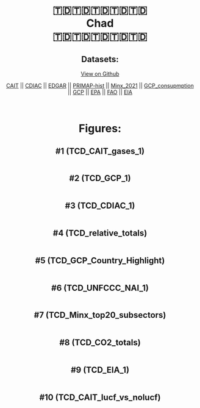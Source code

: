 
<center>
<h1 align="center">
🇹🇩🇹🇩🇹🇩🇹🇩🇹🇩
<br>
Chad
<br>
🇹🇩🇹🇩🇹🇩🇹🇩🇹🇩
</h1>
<h2>Datasets:</h2>
<p><a href="https://github.com/dquintani/GreenhouseData/tree/master/country_data/TCD_Chad/data">View on Github</a>
<br></p><p><a href="data/TCD_CAIT.csv">CAIT</a> || <a href="data/TCD_CDIAC.csv">CDIAC</a> || <a href="data/TCD_EDGAR.csv">EDGAR</a> || <a href="data/TCD_PRIMAP-hist.csv">PRIMAP-hist</a> || <a href="data/TCD_Minx_2021.csv">Minx_2021</a> || <a href="data/TCD_GCP_consupmption.csv">GCP_consupmption</a> || <a href="data/TCD_GCP.csv">GCP</a> || <a href="data/TCD_EPA.csv">EPA</a> || <a href="data/TCD_FAO.csv">FAO</a> || <a href="data/TCD_EIA.csv">EIA</a></p><p><br></p>
<h1>Figures:</h1><h2>#1 (TCD_CAIT_gases_1)</h2>
<p><img alt="" src="figures/TCD_CAIT_gases_1.png" /></p><h2>#2 (TCD_GCP_1)</h2>
<p><img alt="" src="figures/TCD_GCP_1.png" /></p><h2>#3 (TCD_CDIAC_1)</h2>
<p><img alt="" src="figures/TCD_CDIAC_1.png" /></p><h2>#4 (TCD_relative_totals)</h2>
<p><img alt="" src="figures/TCD_relative_totals.png" /></p><h2>#5 (TCD_GCP_Country_Highlight)</h2>
<p><img alt="" src="figures/TCD_GCP_Country_Highlight.png" /></p><h2>#6 (TCD_UNFCCC_NAI_1)</h2>
<p><img alt="" src="figures/TCD_UNFCCC_NAI_1.png" /></p><h2>#7 (TCD_Minx_top20_subsectors)</h2>
<p><img alt="" src="figures/TCD_Minx_top20_subsectors.png" /></p><h2>#8 (TCD_CO2_totals)</h2>
<p><img alt="" src="figures/TCD_CO2_totals.png" /></p><h2>#9 (TCD_EIA_1)</h2>
<p><img alt="" src="figures/TCD_EIA_1.png" /></p><h2>#10 (TCD_CAIT_lucf_vs_nolucf)</h2>
<p><img alt="" src="figures/TCD_CAIT_lucf_vs_nolucf.png" /></p>